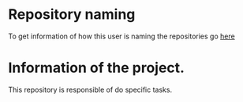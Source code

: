# Repository naming
To get information of how this user is naming the repositories go [here](https://github.com/DysonParra#repository-naming)

# Information of the project.
This repository is responsible of do specific tasks.
